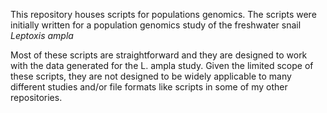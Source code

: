 This repository houses scripts for populations genomics. The scripts were initially written for a population genomics study of the freshwater snail <i>Leptoxis ampla</i>

Most of these scripts are straightforward and they are designed to work with the data generated for the L. ampla study. Given the limited scope of these scripts, they are not designed to be widely applicable to many different studies and/or file formats like scripts in some of my other repositories.

